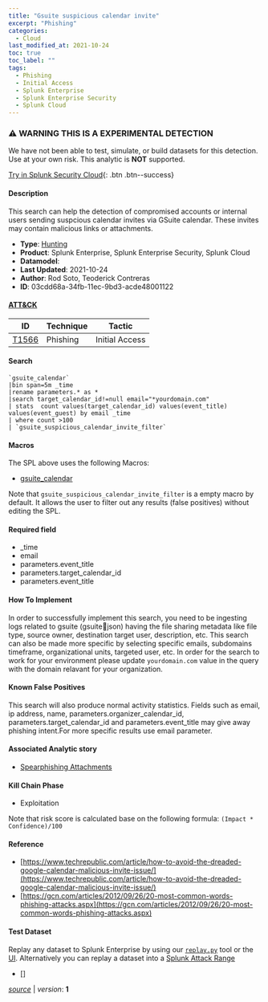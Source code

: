 ```yaml
---
title: "Gsuite suspicious calendar invite"
excerpt: "Phishing"
categories:
  - Cloud
last_modified_at: 2021-10-24
toc: true
toc_label: ""
tags:
  - Phishing
  - Initial Access
  - Splunk Enterprise
  - Splunk Enterprise Security
  - Splunk Cloud
---
```


### ⚠️ WARNING THIS IS A EXPERIMENTAL DETECTION
We have not been able to test, simulate, or build datasets for this detection. Use at your own risk. This analytic is **NOT** supported.


[Try in Splunk Security Cloud](https://www.splunk.com/en_us/cyber-security.html){: .btn .btn--success}

#### Description

This search can help the detection of compromised accounts or internal users sending suspcious calendar invites via GSuite calendar. These invites may contain malicious links or attachments.

- **Type**: [Hunting](https://github.com/splunk/security_content/wiki/Detection-Analytic-Types)
- **Product**: Splunk Enterprise, Splunk Enterprise Security, Splunk Cloud
- **Datamodel**: 
- **Last Updated**: 2021-10-24
- **Author**: Rod Soto, Teoderick Contreras
- **ID**: 03cdd68a-34fb-11ec-9bd3-acde48001122


#### [ATT&CK](https://attack.mitre.org/)

| ID             | Technique        |  Tactic             |
| -------------- | ---------------- |-------------------- |
| [T1566](https://attack.mitre.org/techniques/T1566/) | Phishing | Initial Access |

#### Search

```
`gsuite_calendar` 
|bin span=5m _time 
|rename parameters.* as * 
|search target_calendar_id!=null email="*yourdomain.com"
| stats  count values(target_calendar_id) values(event_title) values(event_guest) by email _time 
| where count >100
| `gsuite_suspicious_calendar_invite_filter`
```

#### Macros
The SPL above uses the following Macros:
* [gsuite_calendar](https://github.com/splunk/security_content/blob/develop/macros/gsuite_calendar.yml)

Note that `gsuite_suspicious_calendar_invite_filter` is a empty macro by default. It allows the user to filter out any results (false positives) without editing the SPL.

#### Required field
* _time
* email
* parameters.event_title
* parameters.target_calendar_id
* parameters.event_title


#### How To Implement
In order to successfully implement this search, you need to be ingesting logs related to gsuite (gsuite:calendar:json) having the file sharing metadata like file type, source owner, destination target user, description, etc. This search can also be made more specific by selecting specific emails, subdomains timeframe, organizational units, targeted user, etc. In order for the search to work for your environment please update `yourdomain.com` value in the query with the domain relavant for your organization.

#### Known False Positives
This search will also produce normal activity statistics. Fields such as email, ip address, name, parameters.organizer_calendar_id, parameters.target_calendar_id and parameters.event_title may give away phishing intent.For more specific results use email parameter.

#### Associated Analytic story
* [Spearphishing Attachments](/stories/spearphishing_attachments)


#### Kill Chain Phase
* Exploitation




Note that risk score is calculated base on the following formula: `(Impact * Confidence)/100`



#### Reference

* [https://www.techrepublic.com/article/how-to-avoid-the-dreaded-google-calendar-malicious-invite-issue/](https://www.techrepublic.com/article/how-to-avoid-the-dreaded-google-calendar-malicious-invite-issue/)
* [https://gcn.com/articles/2012/09/26/20-most-common-words-phishing-attacks.aspx](https://gcn.com/articles/2012/09/26/20-most-common-words-phishing-attacks.aspx)



#### Test Dataset
Replay any dataset to Splunk Enterprise by using our [`replay.py`](https://github.com/splunk/attack_data#using-replaypy) tool or the [UI](https://github.com/splunk/attack_data#using-ui).
Alternatively you can replay a dataset into a [Splunk Attack Range](https://github.com/splunk/attack_range#replay-dumps-into-attack-range-splunk-server)

* [[]]([])



[*source*](https://github.com/splunk/security_content/tree/develop/detections/experimental/cloud/gsuite_suspicious_calendar_invite.yml) \| *version*: **1**